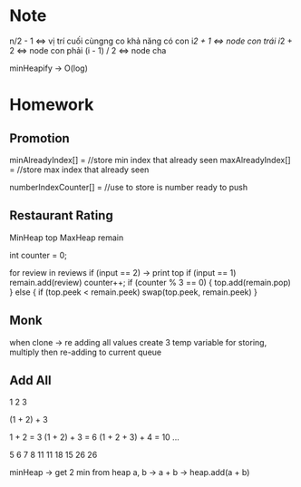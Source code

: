 # Note
n/2 - 1 <=> vị trí cuối cùngng co khả năng có con
i*2 + 1 <=> node con trái
i*2 + 2 <=> node con phải
(i - 1) / 2 <=> node cha

minHeapify -> O(log)

# Homework
## Promotion
minAlreadyIndex[] = //store min index that already seen
maxAlreadyIndex[] = //store max index that already seen

numberIndexCounter[] = //use to store is number ready to push

## Restaurant Rating
MinHeap top
MaxHeap remain

int counter = 0;

for review in reviews
    if (input == 2)
        -> print top
    if (input == 1)
        remain.add(review)
        counter++;
        if (counter % 3 == 0) {
            top.add(remain.pop)
        } else {
            if (top.peek < remain.peek)
                swap(top.peek, remain.peek)
        }

## Monk
when clone -> re adding all values
create 3 temp variable for storing, multiply then re-adding to current queue

## Add All
1 2 3

(1 + 2) + 3

1 + 2 = 3
(1 + 2) + 3 = 6
(1 + 2 + 3) + 4 = 10
...

5 6 7 8
11  11
18  15
26  26

minHeap
    -> get 2 min from heap
        a, b -> a + b -> heap.add(a + b)